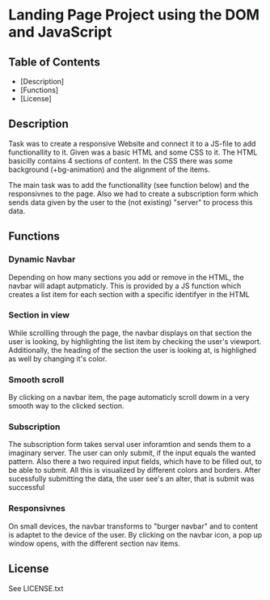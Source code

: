 # Landing Page Project using the DOM and JavaScript

## Table of Contents

* [Description]
* [Functions]
* [License]

## Description

Task was to create a responsive Website and connect it to a JS-file to add functionallity to it. Given was a basic HTML and some CSS to it. 
The HTML basicilly contains 4 sections of content.
In the CSS there was some background (+bg-animation) and the alignment of the items. 

The main task was to add the functionallity (see function below) and the responsivnes to the page.
Also we had to create a subscription form which sends data given  by the user to the (not existing) "server" to process this data. 
## Functions

### Dynamic Navbar
Depending on how many sections you add or remove in the HTML, the navbar will adapt autpmaticly. This is provided by a JS function which creates a list item for each section with a specific identifyer in the HTML

### Section in view
While scrollling through the page, the navbar displays on that section the user is looking, by highlighting the list item by checking the user's viewport. Additionally, the heading of the section the user is looking at, is highlighed as well by changing it's color.

### Smooth scroll
By clicking on a navbar item, the page automaticly scroll dowm in a very smooth way to the clicked section. 

### Subscription 
The subscription form takes serval user inforamtion and sends them to a imaginary server. The user can only submit, if the input equals the wanted pattern. Also there a two required input fields, which have to be filled out, to be able to submit. All this is visualized by different colors and borders. After sucessfully submitting the data, the user see's an alter, that is submit was successful

### Responsivnes
On small devices, the navbar transforms to "burger navbar" and to content is adaptet to the device of the user. By clicking on the navbar icon, a pop up window opens, with the different section nav items.

## License
See LICENSE.txt
